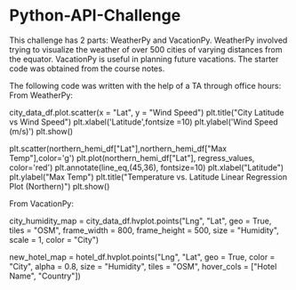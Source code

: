 # Python-API-Challenge

This challenge has 2 parts: WeatherPy and VacationPy. WeatherPy involved trying to visualize the weather of over 500 cities of varying distances from the equator. VacationPy is useful in planning future vacations. The starter code was obtained from the course notes. 

The following code was written with the help of a TA through office hours: 
From WeatherPy:

city_data_df.plot.scatter(x = "Lat", y = "Wind Speed")
plt.title("City Latitude vs Wind Speed")
plt.xlabel('Latitude',fontsize =10)
plt.ylabel('Wind Speed (m/s)')
plt.show() 


plt.scatter(northern_hemi_df["Lat"],northern_hemi_df["Max Temp"],color='g')
plt.plot(northern_hemi_df["Lat"], regress_values, color='red')
plt.annotate(line_eq,(45,36), fontsize=10)
plt.xlabel("Latitude")
plt.ylabel("Max Temp") 
plt.title("Temperature vs. Latitude Linear Regression Plot (Northern)")
plt.show()



From VacationPy:

city_humidity_map = city_data_df.hvplot.points("Lng", 
                                      "Lat", 
                                      geo = True,  
                                      tiles = "OSM",
                                      frame_width = 800,
                                      frame_height = 500,
                                      size = "Humidity",
                                      scale = 1,
                                      color = "City")
                                      
new_hotel_map = hotel_df.hvplot.points("Lng", 
                                   "Lat", 
                                   geo = True,
                                   color = "City",
                                   alpha = 0.8,
                                   size = "Humidity",
                                   tiles = "OSM",
                                   hover_cols = ["Hotel Name", "Country"])
